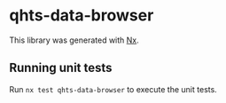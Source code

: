 # qhts-data-browser

This library was generated with [Nx](https://nx.dev).

## Running unit tests

Run `nx test qhts-data-browser` to execute the unit tests.
